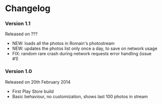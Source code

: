 Changelog
=========

### Version 1.1
Released on ???

- NEW: loads all the photos in Romain's photostream
- NEW: updates the photos list only once a day, to save on network usage
- FIX: random rare crash during network requests error handling (issue #1)

### Version 1.0
Released on 20th February 2014

- First Play Store build
- Basic behaviour, no customization, shows last 100 photos in stream